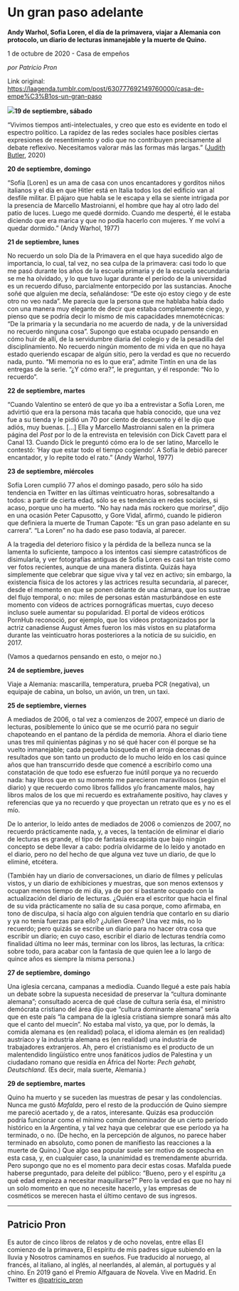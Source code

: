 # Un gran paso adelante

**Andy Warhol, Sofia Loren, el día de la primavera, viajar a Alemania con protocolo, un diario de lecturas inmanejable y la muerte de Quino.**

1 de octubre de 2020 - Casa de empeños

_por Patricio Pron_

Link original: https://laagenda.tumblr.com/post/630777692149760000/casa-de-empe%C3%B1os-un-gran-paso

![](https://64.media.tumblr.com/94146492b81355da84626ae9f0fe2742/f6a4de2d1761b9eb-c1/s500x750/12637bbfe921b9ca89a6ee432df466a71b0c76f8.jpg)**19 de septiembre, sábado**

“Vivimos tiempos
anti-intelectuales, y creo que esto es evidente en todo el espectro político.
La rapidez de las redes sociales hace posibles ciertas expresiones de resentimiento
y odio que no contribuyen precisamente al debate reflexivo. Necesitamos valorar
más las formas más largas.” ([Judith Butler](https://bit.ly/2G38ZPw), 2020) 

**20 de septiembre, domingo**

“Sofía [Loren] es un ama de casa con unos
encantadores y gorditos niños italianos y el día en que Hitler está en Italia
todos los del edificio van al desfile militar. El pájaro que habla se le escapa
y ella se siente intrigada por la presencia de Marcello Mastroianni, el hombre
que hay al otro lado del patio de luces. Luego me quedé dormido. Cuando me desperté́,
él le estaba diciendo que era marica y que no podía hacerlo con mujeres. Y me
volví a quedar dormido.” (Andy Warhol, 1977) 

**21 de septiembre, lunes**

No recuerdo un solo Día de la Primavera en el que
haya sucedido algo de importancia, lo cual, tal vez, no sea culpa de la
primavera: casi todo lo que me pasó durante los años de la escuela primaria y
de la escuela secundaria se me ha olvidado, y lo que tuvo lugar durante el período
de la universidad es un recuerdo difuso, parcialmente entorpecido por las
sustancias. Anoche soñé que alguien me decía, señalándose: “De este ojo estoy
ciego y de este otro no veo nada”. Me parecía que la persona que me hablaba había
dado con una manera muy elegante de decir que estaba completamente ciego, y pienso
que se podría decir lo mismo de mis capacidades mnemotécnicas: “De la primaria y
la secundaria no me acuerdo de nada, y de la universidad no recuerdo ninguna
cosa”. Supongo que estaba ocupado pensando en cómo huir de allí, de la servidumbre
diaria del colegio y de la pesadilla del disciplinamiento. No recuerdo ningún momento
de mi vida en que no haya estado queriendo escapar de algún sitio, pero la
verdad es que no recuerdo nada, punto. “Mi memoria no es lo que era”, admite
Tintín en una de las entregas de la serie. “¿Y cómo era?”, le preguntan, y él responde:
“No lo recuerdo”. 

**22 de septiembre, martes**

“Cuando Valentino se enteró de que yo iba a
entrevistar a Sofía Loren, me advirtió que era la persona más tacaña que había
conocido, que una vez fue a su tienda y le pidió un 70 por ciento de descuento
y él le dijo que adiós, muy buenas. […] Ella y Marcello Mastroianni salen en la
primera página del *Post* por lo de la entrevista en televisión con Dick
Cavett para el Canal 13. Cuando Dick le preguntó cómo era lo de ser latino,
Marcello le contestó: ‘Hay que estar todo el tiempo cogiendo’. A Sofía le debió
parecer encantador, y lo repite todo el rato.” (Andy Warhol, 1977) 

**23 de septiembre, miércoles**

Sofía Loren cumplió 77 años el domingo pasado,
pero sólo ha sido tendencia en Twitter en las últimas veinticuatro horas, sobresaltando
a todos: a partir de cierta edad, sólo se es tendencia en redes sociales, si
acaso, porque uno ha muerto. “No hay nada más rockero que morirse”, dijo en una
ocasión Peter Capusotto, y Gore Vidal, afirmó, cuando le pidieron que definiera
la muerte de Truman Capote: “Es un gran paso adelante en su carrera”. “La Loren”
no ha dado ese paso todavía, al parecer. 

A la tragedia del deterioro físico y la pérdida
de la belleza nunca se la lamenta lo suficiente, tampoco a los intentos casi
siempre catastróficos de disimularla, y ver fotografías antiguas de Sofía Loren
es casi tan triste como ver fotos recientes, aunque de una manera distinta. Quizás
haya simplemente que celebrar que sigue viva y tal vez en activo; sin embargo, la
existencia física de los actores y las actrices resulta secundaria, al parecer,
desde el momento en que se ponen delante de una cámara, que los sustrae del
flujo temporal, o no: miles de personas están masturbándose en este momento con
vídeos de actrices pornográficas muertas, cuyo deceso incluso suele aumentar su
popularidad. El portal de vídeos eróticos PornHub reconoció, por ejemplo, que
los vídeos protagonizados por la actriz canadiense August Ames fueron los más
vistos en su plataforma durante las veinticuatro horas posteriores a la noticia
de su suicidio, en 2017. 

(Vamos a quedarnos pensando en esto, o mejor
no.) 

**24 de septiembre, jueves**

Viaje a Alemania: mascarilla, temperatura,
prueba PCR (negativa), un equipaje de cabina, un bolso, un avión, un tren, un
taxi. 

**25 de septiembre, viernes**

A mediados de 2006, o tal vez a comienzos de
2007, empecé un diario de lecturas, posiblemente lo único que se me ocurrió para
no seguir chapoteando en el pantano de la pérdida de memoria. Ahora el diario
tiene unas tres mil quinientas páginas y no sé qué hacer con él porque se ha
vuelto inmanejable; cada pequeña búsqueda en él arroja decenas de resultados
que son tanto un producto de lo mucho leído en los casi quince años que han
transcurrido desde que comencé a escribirlo como una constatación de que todo ese
esfuerzo fue inútil porque ya no recuerdo nada: hay libros que en su momento me
parecieron maravillosos (según el diario) y que recuerdo como libros fallidos
y/o francamente malos, hay libros malos de los que mi recuerdo es extrañamente
positivo, hay claves y referencias que ya no recuerdo y que proyectan un
retrato que es y no es el mío. 

De lo anterior, lo leído antes de mediados de 2006
o comienzos de 2007, no recuerdo prácticamente nada, y, a veces, la tentación
de eliminar el diario de lecturas es grande, el tipo de fantasía escapista que bajo
ningún concepto se debe llevar a cabo: podría olvidarme de lo leído y anotado
en el diario, pero no del hecho de que alguna vez tuve un diario, de que lo eliminé,
etcétera. 

(También hay un diario de conversaciones, un
diario de filmes y películas vistos, y un diario de exhibiciones y muestras,
que son menos extensos y ocupan menos tiempo de mi día, ya de por sí bastante
ocupado con la actualización del diario de lecturas. ¿Quién era el escritor que
hacia el final de su vida prácticamente no salía de su casa porque, como afirmaba,
en tono de disculpa, si hacía algo con alguien tendría que contarlo en su
diario y ya no tenía fuerzas para ello? ¿Julien Green? Una vez más, no lo
recuerdo; pero quizás se escribe un diario para no hacer otra cosa que escribir
un diario; en cuyo caso, escribir el diario de lecturas tendría como finalidad última
no leer más, terminar con los libros, las lecturas, la crítica: sobre todo,
para acabar con la fantasía de que quien lee a lo largo de quince años es
siempre la misma persona.) 

**27 de septiembre, domingo**

Una iglesia cercana, campanas a mediodía.
Cuando llegué a este país había un debate sobre la supuesta necesidad de
preservar la “cultura dominante alemana”; consultado acerca de qué clase de
cultura sería ésa, el ministro demócrata cristiano del área dijo que “cultura
dominante alemana” sería que en este país “la campana de la iglesia cristiana
siempre sonará más alto que el canto del muecín”. No estaba mal visto, ya que,
por lo demás, la comida alemana es (en realidad) polaca, el idioma alemán es (en
realidad) austríaco y la industria alemana es (en realidad) una industria de
trabajadores extranjeros. Ah, pero el cristianismo es el producto de un malentendido
lingüístico entre unos fanáticos judíos de Palestina y un ciudadano romano que
residía en África del Norte: *Pech gehabt, Deutschland*. (Es decir, mala suerte,
Alemania.) 

**29 de septiembre, martes**

Quino ha muerto y se suceden las muestras de pesar
y las condolencias. Nunca me gustó *Mafalda*, pero el resto de la producción de
Quino siempre me pareció acertado y, de a ratos, interesante. Quizás esa
producción podría funcionar como el mínimo común denominador de un cierto período
histórico en la Argentina, y tal vez haya que celebrar que ese período ya ha
terminado, o no. (De hecho, en la percepción de algunos, no parece haber terminado
en absoluto, como ponen de manifiesto las reacciones a la muerte de Quino.) Que
algo sea popular suele ser motivo de sospecha
en esta casa, y, en cualquier caso, la unanimidad es tremendamente aburrida.
Pero supongo que no es el momento para decir estas cosas. Mafalda puede haberse
preguntado, para deleite del público: “Bueno, pero y el espíritu ¿a qué edad
empieza a necesitar maquillarse?” Pero la verdad es que no hay ni un solo
momento en que no necesite hacerlo, y las empresas de cosméticos se merecen
hasta el último centavo de sus ingresos.



---

Patricio Pron
-------------

 Es autor de cinco libros de relatos y de ocho novelas, entre ellas El comienzo de la primavera, El espíritu de mis padres sigue subiendo en la lluvia y Nosotros caminamos en sueños. Fue traducido al noruego, al francés, al italiano, al inglés, al neerlandés, al alemán, al portugués y al chino. En 2019 ganó el Premio Alfgauara de Novela. Vive en Madrid. En Twitter es [@patricio\_pron](https://twitter.com/patricio_pron) 

